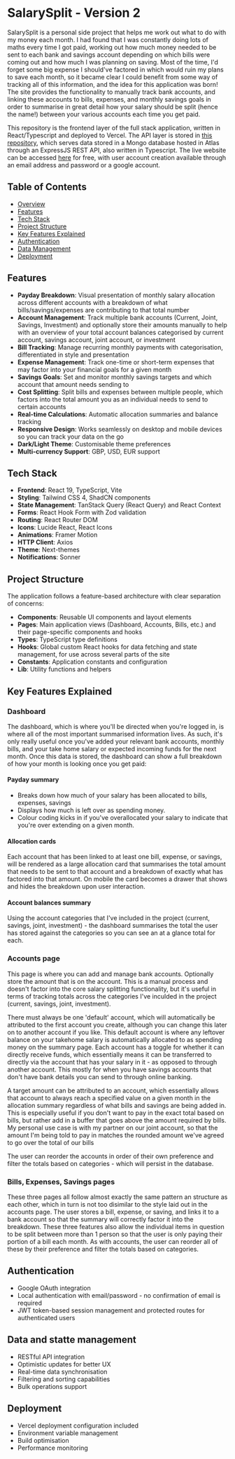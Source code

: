 # SalarySplit - Version 2

SalarySplit is a personal side project that helps me work out what to do with my money each month. I had found that I was constantly doing lots of maths every time I got paid, working out how much money needed to be sent to each bank and savings account depending on which bills were coming out and how much I was planning on saving. Most of the time, I'd forget some big expense I should've factored in which would ruin my plans to save each month, so it became clear I could benefit from some way of tracking all of this information, and the idea for this application was born! The site provides the functionality to manually track bank accounts, and linking these accounts to bills, expenses, and monthly savings goals in order to summarise in great detail how your salary should be split (hence the name!) between your various accounts each time you get paid.

This repository is the frontend layer of the full stack application, written in React/Typescript and deployed to Vercel. The API layer is stored in [this repository](https://github.com/franciskershaw/salary-split-api), which serves data stored in a Mongo database hosted in Atlas through an ExpressJS REST API, also written in Typescript. The live website can be accessed [here](https://www.salarysplit.co.uk/) for free, with user account creation available through an email address and password or a google account.

## Table of Contents

- [Overview](#overview)
- [Features](#features)
- [Tech Stack](#tech-stack)
- [Project Structure](#project-structure)
- [Key Features Explained](#key-features-explained)
- [Authentication](#authentication)
- [Data Management](#data-management)
- [Deployment](#deployment)

## Features

- **Payday Breakdown**: Visual presentation of monthly salary allocation across different accounts with a breakdown of what bills/savings/expenses are contributing to that total number
- **Account Management**: Track multiple bank accounts (Current, Joint, Savings, Investment) and optionally store their amounts manually to help with an overview of your total account balances categorised by current account, savings account, joint account, or investment
- **Bill Tracking**: Manage recurring monthly payments with categorisation, differentiated in style and presentation
- **Expense Management**: Track one-time or short-term expenses that may factor into your financial goals for a given month
- **Savings Goals**: Set and monitor monthly savings targets and which account that amount needs sending to
- **Cost Splitting**: Split bills and expenses between multiple people, which factors into the total amount you as an individual needs to send to certain accounts
- **Real-time Calculations**: Automatic allocation summaries and balance tracking
- **Responsive Design**: Works seamlessly on desktop and mobile devices so you can track your data on the go
- **Dark/Light Theme**: Customisable theme preferences
- **Multi-currency Support**: GBP, USD, EUR support

## Tech Stack

- **Frontend**: React 19, TypeScript, Vite
- **Styling**: Tailwind CSS 4, ShadCN components
- **State Management**: TanStack Query (React Query) and React Context
- **Forms**: React Hook Form with Zod validation
- **Routing**: React Router DOM
- **Icons**: Lucide React, React Icons
- **Animations**: Framer Motion
- **HTTP Client**: Axios
- **Theme**: Next-themes
- **Notifications**: Sonner

## Project Structure

The application follows a feature-based architecture with clear separation of concerns:

- **Components**: Reusable UI components and layout elements
- **Pages**: Main application views (Dashboard, Accounts, Bills, etc.) and their page-specific components and hooks
- **Types**: TypeScript type definitions
- **Hooks**: Global custom React hooks for data fetching and state management, for use across several parts of the site
- **Constants**: Application constants and configuration
- **Lib**: Utility functions and helpers

## Key Features Explained

### Dashboard

The dashboard, which is where you'll be directed when you're logged in, is where all of the most important summarised information lives. As such, it's only really useful once you've added your relevant bank accounts, monthly bills, and your take home salary or expected incoming funds for the next month. Once this data is stored, the dashboard can show a full breakdown of how your month is looking once you get paid:

#### **Payday summary**

- Breaks down how much of your salary has been allocated to bills, expenses, savings
- Displays how much is left over as spending money.
- Colour coding kicks in if you've overallocated your salary to indicate that you're over extending on a given month.

#### **Allocation cards**

Each account that has been linked to at least one bill, expense, or savings, will be rendered as a large allocation card that summarises the total amount that needs to be sent to that account and a breakdown of exactly what has factored into that amount. On mobile the card becomes a drawer that shows and hides the breakdown upon user interaction.

#### **Account balances summary**

Using the account categories that I've included in the project (current, savings, joint, investment) - the dashboard summarises the total the user has stored against the categories so you can see an at a glance total for each.

### Accounts page

This page is where you can add and manage bank accounts. Optionally store the amount that is on the account. This is a manual process and doesn't factor into the core salary splitting functionality, but it's useful in terms of tracking totals across the categories I've inculded in the project (current, savings, joint, investment).

There must always be one 'default' account, which will automatically be attributed to the first account you create, although you can change this later on to another account if you like. This default account is where any leftover balance on your takehome salary is automatically allocated to as spending money on the summary page. Each account has a toggle for whether it can directly receive funds, which essentially means it can be transferred to directly via the account that has your salary in it - as opposed to through another account. This mostly for when you have savings accounts that don't have bank details you can send to through online banking.

A target amount can be attributed to an account, which essentially allows that account to always reach a specified value on a given month in the allocation summary regardless of what bills and savings are being added in. This is especially useful if you don't want to pay in the exact total based on bills, but rather add in a buffer that goes above the amount required by bills. My personal use case is with my partner on our joint account, so that the amount I'm being told to pay in matches the rounded amount we've agreed to go over the total of our bills

The user can reorder the accounts in order of their own preference and filter the totals based on categories - which will persist in the database.

### Bills, Expenses, Savings pages

These three pages all follow almost exactly the same pattern an structure as each other, which in turn is not too disimilar to the style laid out in the accounts page. The user stores a bill, expense, or saving, and links it to a bank account so that the summary will correctly factor it into the breakdown. These three features also allow the individual items in question to be split between more than 1 person so that the user is only paying their portion of a bill each month. As with accounts, the user can reorder all of these by their preference and filter the totals based on categories.

## Authentication

- Google OAuth integration
- Local authentication with email/password - no confirmation of email is required
- JWT token-based session management and protected routes for authenticated users

## Data and statte management

- RESTful API integration
- Optimistic updates for better UX
- Real-time data synchronisation
- Filtering and sorting capabilities
- Bulk operations support

## Deployment

- Vercel deployment configuration included
- Environment variable management
- Build optimisation
- Performance monitoring
